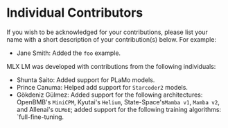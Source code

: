 # Individual Contributors

If you wish to be acknowledged for your contributions, please list your name
with a short description of your contribution(s) below. For example:

- Jane Smith: Added the `foo` example.

MLX LM was developed with contributions from the following individuals:

- Shunta Saito: Added support for PLaMo models.
- Prince Canuma: Helped add support for `Starcoder2` models.
- Gökdeniz Gülmez: Added support for the following architectures: OpenBMB's `MiniCPM`, Kyutai's `Helium`, State-Space's`Mamba v1`, `Mamba v2`, and Allenai's `OLMoE`; added support for the following training algorithms: `full-fine-tuning.
